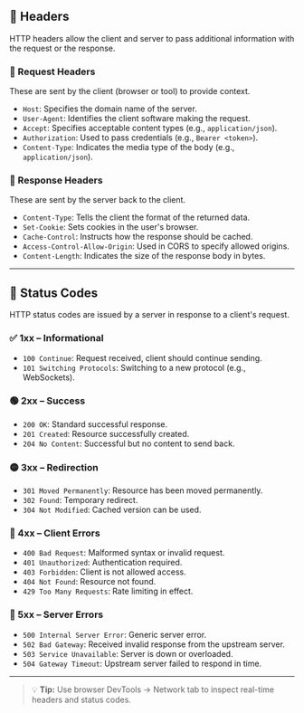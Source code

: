 
## 📌 Headers

HTTP headers allow the client and server to pass additional information with the request or the response.

### 🔹 Request Headers
These are sent by the client (browser or tool) to provide context.

- `Host`: Specifies the domain name of the server.
- `User-Agent`: Identifies the client software making the request.
- `Accept`: Specifies acceptable content types (e.g., `application/json`).
- `Authorization`: Used to pass credentials (e.g., `Bearer <token>`).
- `Content-Type`: Indicates the media type of the body (e.g., `application/json`).

### 🔹 Response Headers
These are sent by the server back to the client.

- `Content-Type`: Tells the client the format of the returned data.
- `Set-Cookie`: Sets cookies in the user's browser.
- `Cache-Control`: Instructs how the response should be cached.
- `Access-Control-Allow-Origin`: Used in CORS to specify allowed origins.
- `Content-Length`: Indicates the size of the response body in bytes.

---

## 📌 Status Codes

HTTP status codes are issued by a server in response to a client's request.

### ✅ 1xx – Informational
- `100 Continue`: Request received, client should continue sending.
- `101 Switching Protocols`: Switching to a new protocol (e.g., WebSockets).

### 🟢 2xx – Success
- `200 OK`: Standard successful response.
- `201 Created`: Resource successfully created.
- `204 No Content`: Successful but no content to send back.

### 🟡 3xx – Redirection
- `301 Moved Permanently`: Resource has been moved permanently.
- `302 Found`: Temporary redirect.
- `304 Not Modified`: Cached version can be used.

### 🔴 4xx – Client Errors
- `400 Bad Request`: Malformed syntax or invalid request.
- `401 Unauthorized`: Authentication required.
- `403 Forbidden`: Client is not allowed access.
- `404 Not Found`: Resource not found.
- `429 Too Many Requests`: Rate limiting in effect.

### 🔴 5xx – Server Errors
- `500 Internal Server Error`: Generic server error.
- `502 Bad Gateway`: Received invalid response from the upstream server.
- `503 Service Unavailable`: Server is down or overloaded.
- `504 Gateway Timeout`: Upstream server failed to respond in time.

---

> 💡 **Tip:** Use browser DevTools → Network tab to inspect real-time headers and status codes.

